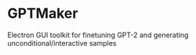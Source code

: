 # GPTMaker
Electron GUI toolkit for finetuning GPT-2 and generating unconditional/interactive samples
